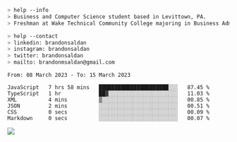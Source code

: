 ````bash
> help --info
> Business and Computer Science student based in Levittown, PA.
> Freshman at Wake Technical Community College majoring in Business Administration.
````

````bash
> help --contact
> linkedin: brandonsaldan
> instagram: brandonsaldan
> twitter: brandonsaldan
> mailto: brandonmsaldan@gmail.com
````

<!--START_SECTION:waka-->

```text
From: 08 March 2023 - To: 15 March 2023

JavaScript   7 hrs 58 mins   ██████████████████████░░░   87.45 %
TypeScript   1 hr            ██▓░░░░░░░░░░░░░░░░░░░░░░   11.03 %
XML          4 mins          ▒░░░░░░░░░░░░░░░░░░░░░░░░   00.85 %
JSON         2 mins          ░░░░░░░░░░░░░░░░░░░░░░░░░   00.51 %
CSS          0 secs          ░░░░░░░░░░░░░░░░░░░░░░░░░   00.09 %
Markdown     0 secs          ░░░░░░░░░░░░░░░░░░░░░░░░░   00.07 %
```

<!--END_SECTION:waka-->

![](https://komarev.com/ghpvc/?username=brandonsaldan&color=6A8AFF)
